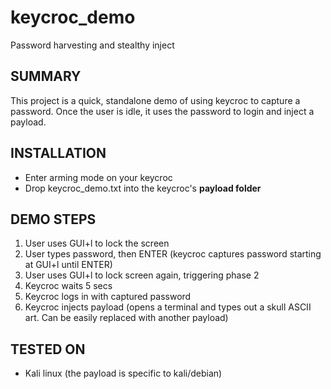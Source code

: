 # keycroc_demo
Password harvesting and stealthy inject

## SUMMARY
This project is a quick, standalone demo of using keycroc to capture a password. Once the user is idle, it uses the password to login and inject a payload.

## INSTALLATION
  - Enter arming mode on your keycroc
  - Drop keycroc_demo.txt into the keycroc's **payload folder**
  
## DEMO STEPS
  1. User uses GUI+l to lock the screen
  2. User types password, then ENTER (keycroc captures password starting at GUI+l until ENTER)
  3. User uses GUI+l to lock screen again, triggering phase 2
  4. Keycroc waits 5 secs
  5. Keycroc logs in with captured password
  6. Keycroc injects payload (opens a terminal and types out a skull ASCII art. Can be easily replaced with another payload)
  
## TESTED ON
  - Kali linux (the payload is specific to kali/debian)
